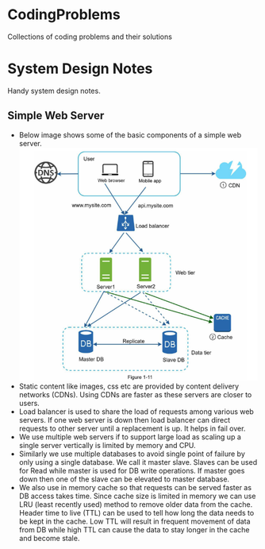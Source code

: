 # CodingProblems
Collections of coding problems and their solutions


# System Design Notes
Handy system design notes.

## Simple Web Server
- Below image shows some of the basic components of a simple web server.
![simple web server](resources/images/Webserver1.png)
- Static content like images, css etc are provided by content delivery networks (CDNs). Using CDNs are faster as these servers are closer to users.
- Load balancer is used to share the load of requests among various web servers. If one web server is down then load balancer can direct requests to
other server until a replacement is up. It helps in fail over.
- We use multiple web servers if to support large load as scaling up a single server vertically is limited by memory and CPU.
- Similarly we use multiple databases to avoid single point of failure by only using a single database. We call it master slave. Slaves can be used for Read
while master is used for DB write operations. If master goes down then one of the slave can be elevated to master database.
- We also use in memory cache so that requests can be served faster as DB access takes time. Since cache size is limited in memory we can use LRU (least recently used)
method to remove older data from the cache. Header time to live (TTL) can be used to tell how long the data needs to be kept in the cache. Low TTL will result in 
frequent movement of data from DB while high TTL can cause the data to stay longer in the cache and become stale.
